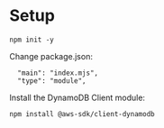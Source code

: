 # Setup

`npm init -y`

Change package.json:

```jso
  "main": "index.mjs",
  "type": "module",
```

Install the DynamoDB Client module:

`npm install @aws-sdk/client-dynamodb`
